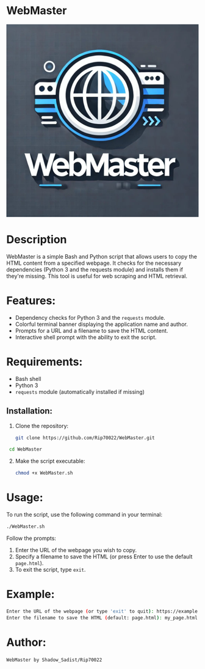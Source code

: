 # WebMaster
![WEB Master](https://github.com/Rip70022/WebMaster/blob/main/WEB%20MASTER.jpeg?raw=true)
# Description
WebMaster is a simple Bash and Python script that allows users to copy the HTML content from a specified webpage. It checks for the necessary dependencies (Python 3 and the requests module) and installs them if they're missing. This tool is useful for web scraping and HTML retrieval.

# Features:
- Dependency checks for Python 3 and the `requests` module.
- Colorful terminal banner displaying the application name and author.
- Prompts for a URL and a filename to save the HTML content.
- Interactive shell prompt with the ability to exit the script.

# Requirements:
- Bash shell
- Python 3
- `requests` module (automatically installed if missing)

## Installation:
1. Clone the repository:
   ```bash
   git clone https://github.com/Rip70022/WebMaster.git
   ```
  ```bash
   cd WebMaster
  ```
2. Make the script executable:
   ```bash
   chmod +x WebMaster.sh
   ```
# Usage:
To run the script, use the following command in your terminal:
   ```bash
   ./WebMaster.sh
   ```
Follow the prompts:

1. Enter the URL of the webpage you wish to copy.
2. Specify a filename to save the HTML (or press Enter to use the default `page.html`).
3. To exit the script, type `exit`.

# Example:

```bash
Enter the URL of the webpage (or type 'exit' to quit): https://example.com
Enter the filename to save the HTML (default: page.html): my_page.html
 ```
# Author:

`WebMaster by Shadow_Sadist/Rip70022`




